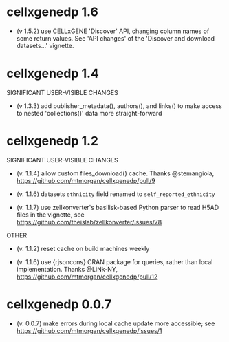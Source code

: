 # cellxgenedp 1.6
  
* (v 1.5.2) use CELLxGENE 'Discover' API, changing column names of
  some return values. See 'API changes' of the 'Discover and download
  datasets...' vignette.

# cellxgenedp 1.4

SIGNIFICANT USER-VISIBLE CHANGES

* (v 1.3.3) add publisher_metadata(), authors(), and links() to make access
  to nested 'collections()' data more straight-forward

# cellxgenedp 1.2

SIGNIFICANT USER-VISIBLE CHANGES

* (v. 1.1.4) allow custom files_download() cache. Thanks @stemangiola,
  https://github.com/mtmorgan/cellxgenedp/pull/9

* (v. 1.1.6) datasets `ethnicity` field renamed to
  `self_reported_ethnicity`

* (v. 1.1.7) use zellkonverter's basilisk-based Python parser to read
  H5AD files in the vignette, see
  https://github.com/theislab/zellkonverter/issues/78

OTHER

* (v. 1.1.2) reset cache on build machines weekly
  
* (v. 1.1.6) use {rjsoncons} CRAN package for queries, rather than
  local implementation. Thanks @LiNk-NY,
  https://github.com/mtmorgan/cellxgenedp/pull/12

# cellxgenedp 0.0.7

* (v. 0.0.7) make errors during local cache update more accessible;
  see https://github.com/mtmorgan/cellxgenedp/issues/1

